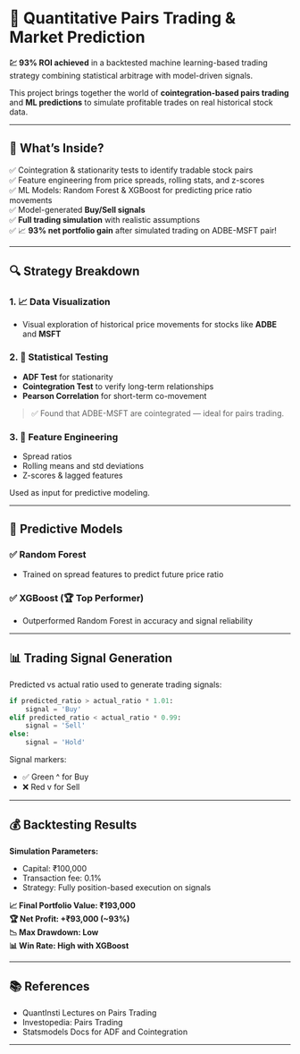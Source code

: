 # 🚀 Quantitative Pairs Trading & Market Prediction

**💹 93% ROI achieved** in a backtested machine learning-based trading strategy combining statistical arbitrage with model-driven signals.

This project brings together the world of **cointegration-based pairs trading** and **ML predictions** to simulate profitable trades on real historical stock data.

---

## 🧠 What’s Inside?

✅ Cointegration & stationarity tests to identify tradable stock pairs  
✅ Feature engineering from price spreads, rolling stats, and z-scores  
✅ ML Models: Random Forest & XGBoost for predicting price ratio movements  
✅ Model-generated **Buy/Sell signals**  
✅ **Full trading simulation** with realistic assumptions  
✅ 📈 **93% net portfolio gain** after simulated trading on ADBE-MSFT pair!

---

## 🔍 Strategy Breakdown

### 1. 📈 Data Visualization
- Visual exploration of historical price movements for stocks like **ADBE** and **MSFT**

### 2. 🧪 Statistical Testing
- **ADF Test** for stationarity
- **Cointegration Test** to verify long-term relationships
- **Pearson Correlation** for short-term co-movement

> ✅ Found that ADBE-MSFT are cointegrated — ideal for pairs trading.

### 3. 🧮 Feature Engineering
- Spread ratios
- Rolling means and std deviations
- Z-scores & lagged features

Used as input for predictive modeling.

---

## 🧠 Predictive Models

### ✅ Random Forest
- Trained on spread features to predict future price ratio

### ✅ XGBoost (🏆 Top Performer)
- Outperformed Random Forest in accuracy and signal reliability

---

## 📊 Trading Signal Generation

Predicted vs actual ratio used to generate trading signals:

```python
if predicted_ratio > actual_ratio * 1.01:
    signal = 'Buy'
elif predicted_ratio < actual_ratio * 0.99:
    signal = 'Sell'
else:
    signal = 'Hold'
```

Signal markers:
- ✅ Green ^ for Buy  
- ❌ Red v for Sell

---

## 💰 Backtesting Results

**Simulation Parameters:**
- Capital: ₹100,000  
- Transaction fee: 0.1%  
- Strategy: Fully position-based execution on signals

**📈 Final Portfolio Value: ₹193,000**  
**🏆 Net Profit: +₹93,000 (~93%)**  
**📉 Max Drawdown: Low**  
**📊 Win Rate: High with XGBoost**


---

## 📚 References

- QuantInsti Lectures on Pairs Trading
- Investopedia: Pairs Trading
- Statsmodels Docs for ADF and Cointegration

---
